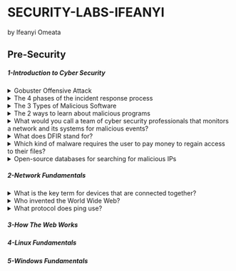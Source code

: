 # SECURITY-LABS-IFEANYI
by Ifeanyi Omeata

## Pre-Security

##### 1-Introduction to Cyber Security

<details>
  <summary>Gobuster Offensive Attack</summary>
  
  ##### 1. What is Gobuster?
  - [ ] [Gobuster](https://github.com/OJ/gobuster) is a tool used to brute-force: 
      - [ ] URIs (directories and files) in web sites.
      - [ ] DNS subdomains (with wildcard support).
      - [ ] Open Amazon S3 buckets
      - [ ] Open Google Cloud buckets
      - [ ] TFTP servers
  - [ ] Gobuster will take a list of potential page or directory names and try accessing a website with each of them; if the page exists, it tells you.

  
  ##### 2. Using Gobuster To Find Hidden Website Pages
  - [ ] Type the following command into the terminal to find potentially hidden pages on website
  ```
  gobuster -u http://fakebank.thm -w wordlist.txt dir
  ```
  - [ ] -u is used to state the website we're scanning
  - [ ] -w takes a list of words to iterate through to find hidden pages.

</details>

<details>
  <summary>The 4 phases of the incident response process </summary>
 
  ##### The four major phases of the incident response process are:

- [ ] Preparation: This requires a team trained and ready to handle incidents. Ideally, various measures are put in place to prevent incidents from happening in the first place.
- [ ] Detection and Analysis: The team has the necessary resources to detect any incident; moreover, it is essential to analyze any detected incident further to learn about its severity.
- [ ] Containment, Eradication, and Recovery: Once an incident is detected, it is crucial to stop it from affecting other systems, eliminate it, and recover the affected systems. For instance, when we notice that a system is infected with a computer virus, we would like to stop (contain) the virus from spreading to other systems, clean (eradicate) the virus, and ensure proper system recovery.
- [ ] Post-Incident Activity: After a successful recovery, a report is produced, and the lesson learned is shared to prevent similar future incidents.

![image](https://github.com/user-attachments/assets/fe934afc-6615-4bcb-9c21-526d89042fd5)

</details>

<details>
  <summary>The 3 Types of Malicious Software </summary>
 
  ##### The 3 Types of Malicious Software are:

- [ ] A virus - is a piece of code (part of a program) that attaches itself to a program. It is designed to spread from one computer to another and works by altering, overwriting, and deleting files once it infects a computer. The result ranges from the computer becoming slow to unusable.
- [ ] Trojan Horse - is a program that shows one desirable function but hides a malicious function underneath. For example, a victim might download a video player from a shady website that gives the attacker complete control over their system.
- [ ] Ransomware - is a malicious program that encrypts the user’s files. Encryption makes the files unreadable without knowing the encryption password. The attacker offers the user the encryption password if the user is willing to pay a “ransom.”

</details>

<details>
  <summary>The 2 ways to learn about malicious programs </summary>
 
  ##### The 2 ways to learn about malicious programs are:

- [ ] Static analysis - works by inspecting the malicious program without running it. This usually requires solid knowledge of assembly language (the processor’s instruction set, i.e., the computer’s fundamental instructions).
- [ ] Dynamic analysis - works by running the malware in a controlled environment and monitoring its activities. It lets you observe how the malware behaves when running.

</details>

<details>
  <summary>What would you call a team of cyber security professionals that monitors a network and its systems for malicious events? </summary>
 
  ##### Security Operations Center

  - [ ] A Security Operations Center (SOC) is a team of cyber security professionals that monitors the network and its systems to detect malicious cyber security events. Some of the main areas of interest for a SOC are:
      - [ ] Vulnerabilities: Whenever a system vulnerability (weakness) is discovered, it is essential to fix it by installing a proper update or patch. When a fix is unavailable, the necessary measures should be taken to prevent an attacker from exploiting it. Although remediating vulnerabilities is vital to a SOC, it is not necessarily assigned to them.
      - [ ] Policy violations: A security policy is a set of rules required to protect the network and systems. For example, it might be a policy violation if users upload confidential company data to an online storage service.
      - [ ] Unauthorized activity: Consider the case where a user’s login name and password are stolen, and the attacker uses them to log into the network. A SOC must detect and block such an event as soon as possible before further damage is done.
      - [ ] Network intrusions: No matter how good your security is, there is always a chance for an intrusion. An intrusion can occur when a user clicks on a malicious link or when an attacker exploits a public server. Either way, when an intrusion occurs, we must detect it as soon as possible to prevent further damage.

</details>

<details>
  <summary>What does DFIR stand for?</summary>
 
  ##### Digital Forensics and Incident Response

  - [ ] Forensics is the application of science to investigate crimes and establish facts. With the use and spread of digital systems, such as computers and smartphones, a new branch of forensics was born to investigate related crimes: computer forensics, which later evolved into digital forensics.
  - [ ] In defensive security, the focus of digital forensics shifts to analyzing evidence of an attack and its perpetrators and other areas such as intellectual property theft, cyber espionage, and possession of unauthorized content. 
  - [ ] An incident usually refers to a data breach or cyber attack; however, in some cases, it can be something less critical, such as a misconfiguration, an intrusion attempt, or a policy violation.
  - [ ] Examples of a cyber attack include an attacker making our network or systems inaccessible, defacing (changing) the public website, and data breach (stealing company data).
  - [ ] How would you respond to a cyber attack? Incident response specifies the methodology that should be followed to handle such a case.
  - [ ] The aim is to reduce damage and recover in the shortest time possible. Ideally, you would develop a plan that is ready for incident response.

</details>

<details>
  <summary>Which kind of malware requires the user to pay money to regain access to their files?</summary>
 
  ##### Ransomware

  - [ ] Ransomware - is a malicious program that encrypts the user’s files. Encryption makes the files unreadable without knowing the encryption password. The attacker offers the user the encryption password if the user is willing to pay a “ransom.”

</details>

<details>
  <summary>Open-source databases for searching for malicious IPs </summary>
 
  ##### There are many open-source databases out there for searching for malicious IPs:

   - [ ] VirusTotal
   - [ ] AbuseIPDB
   - [ ] Cisco Talos Intelligence

</details>

##### 2-Network Fundamentals
 
<details>
  <summary>What is the key term for devices that are connected together? </summary>

   - [ ] Network

</details>

<details>
  <summary>Who invented the World Wide Web? </summary>

   - [ ] Tim Berners-Lee

</details>

<details>
  <summary>What protocol does ping use? </summary>

   - [ ] ICMP
   - [ ] Ping uses ICMP (Internet Control Message Protocol) packets to determine the performance of a connection between devices, for example, if the connection exists or is reliable.

</details>


##### 3-How The Web Works
 
##### 4-Linux Fundamentals

##### 5-Windows Fundamentals










